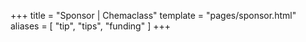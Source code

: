 +++
title = "Sponsor | Chemaclass"
template = "pages/sponsor.html"
aliases = [ "tip", "tips", "funding" ]
+++
